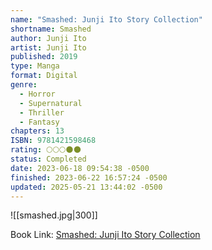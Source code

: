 ```yaml
---
name: "Smashed: Junji Ito Story Collection"
shortname: Smashed
author: Junji Ito
artist: Junji Ito
published: 2019
type: Manga
format: Digital
genre:
  - Horror
  - Supernatural
  - Thriller
  - Fantasy
chapters: 13
ISBN: 9781421598468
rating: 🌕🌕🌕🌑🌑
status: Completed
date: 2023-06-18 09:54:38 -0500
finished: 2023-06-22 16:57:24 -0500
updated: 2025-05-21 13:44:02 -0500
---
```


![[smashed.jpg|300]]

Book Link: [Smashed: Junji Ito Story Collection](https://www.goodreads.com/book/show/40816622-smashed)
